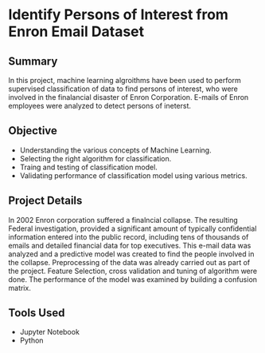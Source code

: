 # Identify Persons of Interest from Enron Email Dataset

## Summary
In this project, machine learning algroithms have been used to perform supervised classification of data to find persons of interest, who were involved in the finalancial disaster of Enron Corporation. E-mails of Enron employees were analyzed to detect persons of ineterst.

## Objective
* Understanding the various concepts of Machine Learning.
* Selecting the right algorithm for classification.
* Traing and testing of classification model.
* Validating performance of classification model using various metrics.

## Project Details
In 2002 Enron corporation suffered a finalncial collapse. The resulting Federal investigation, provided a significant amount of typically confidential information entered into the public record, including tens of thousands of emails and detailed financial data for top executives. This e-mail data was analyzed and a predictive model was created to find the people involved in the collapse. Preprocessing of the data was already carried out as part of the project. Feature Selection, cross validation and tuning of algorithm were done. The performance of the model was examined by building a confusion matrix.

## Tools Used
* Jupyter Notebook
* Python
